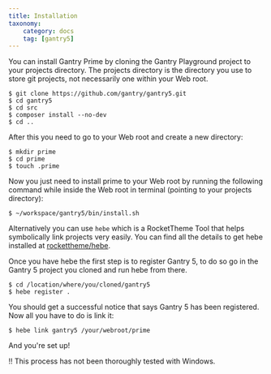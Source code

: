 ```yaml
---
title: Installation
taxonomy:
    category: docs
    tag: [gantry5]
---
```


You can install Gantry Prime by cloning the Gantry Playground project to your projects directory. The projects directory is the directory you use to store git projects, not necessarily one within your Web root.

    $ git clone https://github.com/gantry/gantry5.git
    $ cd gantry5
    $ cd src
    $ composer install --no-dev
    $ cd ..

After this you need to go to your Web root and create a new directory:

    $ mkdir prime
    $ cd prime
    $ touch .prime

Now you just need to install prime to your Web root by running the following command while inside the Web root in terminal (pointing to your projects directory):

    $ ~/workspace/gantry5/bin/install.sh

Alternatively you can use `hebe` which is a RocketTheme Tool that helps symbolically link projects very easily. You can find all the details to get hebe installed at [rockettheme/hebe](https://github.com/rockettheme/hebe).

Once you have hebe the first step is to register Gantry 5, to do so go in the Gantry 5 project you cloned and run hebe from there.

    $ cd /location/where/you/cloned/gantry5
    $ hebe register .

You should get a successful notice that says Gantry 5 has been registered. Now all you have to do is link it:

    $ hebe link gantry5 /your/webroot/prime

And you're set up!

!! This process has not been thoroughly tested with Windows.
